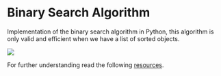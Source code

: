 # Binary Search Algorithm

Implementation of the binary search algorithm in Python, this algorithm is only valid and efficient when we have a list of sorted objects.

![](https://i.imgur.com/TbKtkeS.jpeg)

For further understanding read the following [resources](https://es.wikipedia.org/wiki/B%C3%BAsqueda_binaria).
